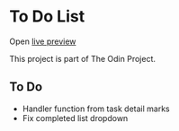 # To Do List

Open [live preview](https://gofhilman.github.io/todo-list/)

This project is part of The Odin Project.

## To Do

- Handler function from task detail marks
- Fix completed list dropdown
